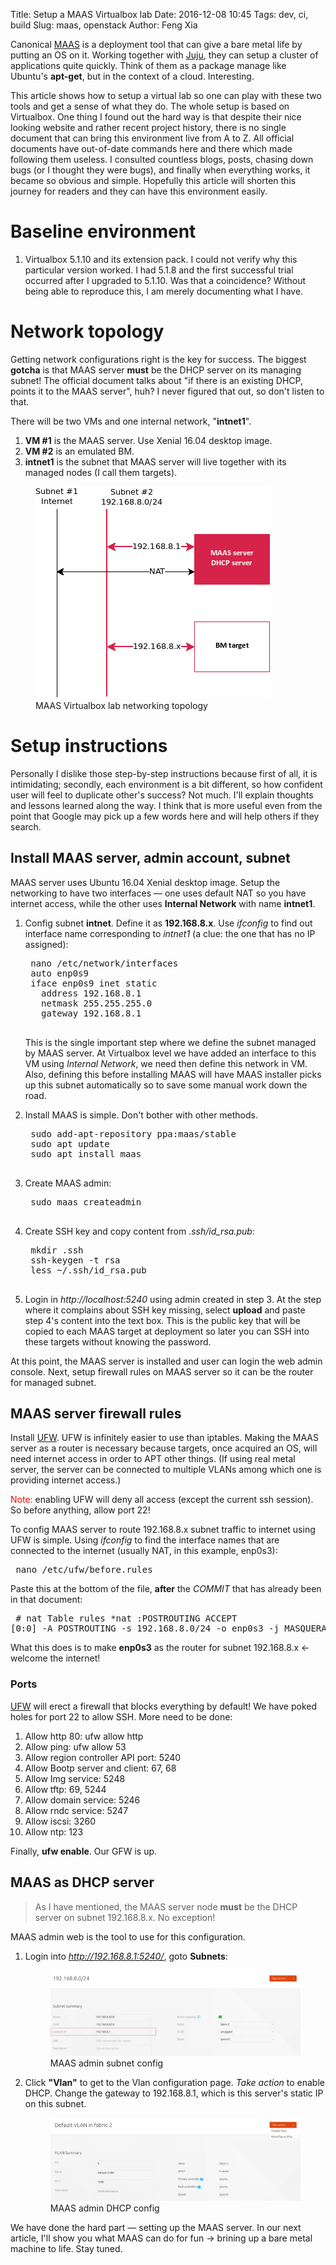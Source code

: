 Title: Setup a MAAS Virtualbox lab
Date: 2016-12-08 10:45
Tags: dev, ci, build
Slug: maas, openstack
Author: Feng Xia

Canonical [MAAS][1] is a deployment tool that can give a bare metal life by putting an OS on it. Working together with [Juju][2], they can setup a cluster of applications quite quickly. Think of them as a package manage like Ubuntu's **apt-get**, but in the context of a cloud. Interesting.

[1]: http://maas.io/
[2]: https://www.ubuntu.com/cloud/juju

This article shows how to setup a virtual lab so one can play with these two tools and get a sense of what they do. The whole setup is based on Virtualbox. One 
thing I found out the hard way is that despite their nice looking website and rather recent project history, there is no single
document that can bring this environment live from A to Z. All official documents have out-of-date commands here and there which made following them useless. I consulted countless blogs, posts, chasing down bugs (or I thought they were bugs), and finally when everything works, it became so obvious and simple. Hopefully this article will shorten this journey for readers and they can have this environment easily.


# Baseline environment

1. Virtualbox 5.1.10 and its extension pack. I could not verify why this particular version worked. I had 5.1.8 and the first successful trial occurred after I upgraded to 5.1.10. Was that a coincidence? Without being able to reproduce this, I am merely documenting what I have.

# Network topology

Getting network configurations right is the key for success. The biggest **gotcha** is that MAAS server **must** be the DHCP server on its managing subnet! The official document talks about "if there is an existing DHCP, points it to the MAAS server", huh? I never figured that out, so don't listen to that.

There will be two VMs and one internal network, "**intnet1**".

1. **VM #1** is the MAAS server. Use Xenial 16.04 desktop image.
2. **VM #2** is an emulated BM. 
3. **intnet1** is the subnet that MAAS server will live together with its managed nodes (I call them targets).

<figure>
<img src="/images/maas_networking_topology.png" class="center-block img-responsive" />
<figcaption>MAAS Virtualbox lab networking topology</figcaption>
</figure>

# Setup instructions

Personally I dislike those step-by-step instructions because first of all, it is intimidating; secondly, each environment is a bit different, so how confident user will feel to duplicate other's success? Not much. I'll explain thoughts and lessons learned along the way. I think that is more useful even from the point that Google may pick up a few words here and will help others if they search.

## Install MAAS server, admin account, subnet

MAAS server uses Ubuntu 16.04 Xenial desktop image. Setup the networking to have two interfaces &mdash; one uses
default NAT so you have internet access, while the other uses **Internal Network** with name **intnet1**.

1. Config subnet **intnet**. Define it as **192.168.8.x**. Use _ifconfig_ to find out interface name corresponding
to _intnet1_ (a clue: the one that has no IP assigned):
    <pre class="brush:bash;">
    nano /etc/network/interfaces
    auto enp0s9
    iface enp0s9 inet static
      address 192.168.8.1
      netmask 255.255.255.0
      gateway 192.168.8.1
    </pre>

    This is the single important step where we define the subnet managed by MAAS server. At Virtualbox level we have added an interface to this VM using _Internal Network_, we need then define this network in VM. Also, defining this before installing MAAS will have MAAS installer picks up this subnet automatically so to save some manual work down the road.

2. Install MAAS is simple. Don't bother with other methods.
    <pre class="brush:bash;">
    sudo add-apt-repository ppa:maas/stable
    sudo apt update
    sudo apt install maas
    </pre>

3. Create MAAS admin: 
    <pre class="brush:bash;">
    sudo maas createadmin
    </pre>

4. Create SSH key and copy content from _.ssh/id_rsa.pub_:
    <pre class="brush:bash;">
    mkdir .ssh
    ssh-keygen -t rsa
    less ~/.ssh/id_rsa.pub
    </pre>

5. Login in _http://localhost:5240_ using admin created in step 3. At the step where it complains about SSH key missing,
    select **upload** and paste step 4's content into the text box. This is the public key that will be copied to each MAAS
    target at deployment so later you can SSH into these targets without knowing the password.

At this point, the MAAS server is installed and user can login the web admin console. Next, setup firewall rules on MAAS server so it can be the router for managed subnet.

## MAAS server firewall rules

Install [UFW][]. UFW is infinitely easier to use than iptables. Making the MAAS server as a router is necessary because targets, once acquired an OS, will need internet access in order to APT other things. (If using real metal server, the server can be connected to multiple VLANs among which one is providing internet access.)

[UFW]: https://help.ubuntu.com/community/UFW

<font color="red">Note:</font> enabling UFW will deny all access (except the current ssh session). So before anything, allow port 22!

To config MAAS server to route 192.168.8.x subnet traffic to internet using UFW is simple. Using _ifconfig_ to find the interface names that are connected to the internet (usually NAT, in this example, enp0s3):
    <pre class="brush:bash;">
    nano /etc/ufw/before.rules
    </pre>

Paste this at the bottom of the file, **after** the _COMMIT_ that has already been in that document:
    <pre class="brush:bash;">
    # nat Table rules
    *nat
    :POSTROUTING ACCEPT [0:0]
    -A POSTROUTING -s 192.168.8.0/24 -o enp0s3 -j MASQUERADE
    COMMIT
    </pre>

What this does is to make **enp0s3** as the router for subnet 192.168.8.x &larr; welcome the internet!

### Ports

[UFW][] will erect a firewall that blocks everything by default! We have poked holes for port 22 to allow SSH. More need to be done:

1. Allow http 80: ufw allow http
2. Allow ping: ufw allow 53
3. Allow region controller API port: 5240
4. Allow Bootp server and client: 67, 68
5. Allow Img service: 5248
6. Allow tftp: 69, 5244
7. Allow domain service: 5246
8. Allow rndc service: 5247
9. Allow iscsi: 3260
10. Allow ntp: 123

Finally, **ufw enable**. Our GFW is up.

## MAAS as DHCP server

> As I have mentioned, the MAAS server node **must** be the DHCP server on subnet 192.168.8.x. No exception!

MAAS admin web is the tool to use for this configuration. 

1. Login into _http://192.168.8.1:5240/_, goto **Subnets**:

    <figure>
    <img src="/images/maas_subnet_config.png" class="center-block img-responsive" />
    <figcaption>MAAS admin subnet config</figcaption>
    </figure>

2. Click **"Vlan"** to get to the Vlan configuration page. _Take action_ to enable DHCP. Change the gateway to 192.168.8.1, which is this server's static IP on this subnet.

    <figure>
    <img src="/images/maas_dhcp_config.png" class="center-block img-responsive" />
    <figcaption>MAAS admin DHCP config</figcaption>
    </figure>


We have done the hard part &mdash; setting up the MAAS server. In our next article, I'll show you what MAAS can do for fun &rarr; brining up a bare metal machine to life. Stay tuned.